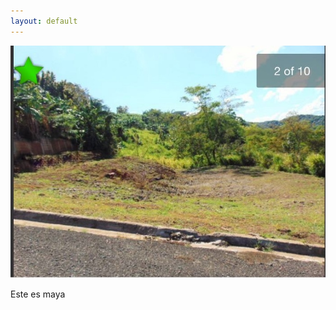 ```yaml
---
layout: default
---
```


<div class="preview-panel">
	<img class="preview-images" src="/Propiedades/venta/mayaguez bo. quebrada/3.jpg">
	<p>Este es maya</p>
</div>
